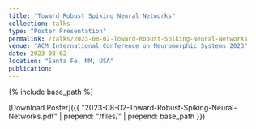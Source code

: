 ```yaml
---
title: "Toward Robust Spiking Neural Networks"
collection: talks
type: "Poster Presentation"
permalink: /talks/2023-08-02-Toward-Robust-Spiking-Neural-Networks
venue: "ACM International Conference on Neuromorphic Systems 2023"
date: 2023-08-02
location: "Santa Fe, NM, USA"
publication: 
---
```


{% include base_path %}

[Download Poster]({{ "2023-08-02-Toward-Robust-Spiking-Neural-Networks.pdf" | prepend: "/files/" | prepend: base_path }})
